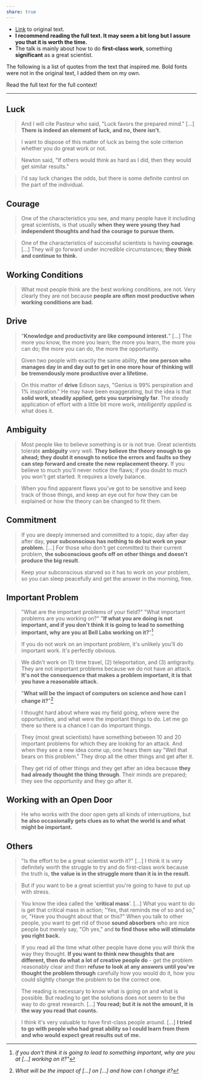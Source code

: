 ```yaml
---
share: true
---
```


- [Link](https://www.cs.virginia.edu/~robins/YouAndYourResearch.html) to original text.
- **I recommend reading the full text. It may seem a bit long but I assure you that it is worth the time.**
- The talk is mainly about how to do **first-class work**, something **significant** as a great scientist.

The following is a list of quotes from the text that inspired me. Bold fonts were not in the original text, I added them on my own.

Read the full text for the full context!

---

## Luck

> And I will cite Pasteur who said, "Luck favors the prepared mind." \[...\]
> **There is indeed an element of luck, and no, there isn't.**

> I want to dispose of this matter of luck as being the sole criterion whether you do great work or not.

> Newton said, "If others would think as hard as I did, then they would get similar results."

> I'd say luck changes the odds, but there is some definite control on the part of the individual.

## Courage

> One of the characteristics you see, and many people have it including great scientists, is that usually **when they were young they had independent thoughts and had the courage to pursue them.**

> One of the characteristics of successful scientists is having **courage**. \[...\]
> They will go forward under incredible circumstances; **they think and continue to think.**

## Working Conditions

> What most people think are the best working conditions, are not. Very clearly they are not because **people are often most productive when working conditions are bad.**

## Drive

> "**Knowledge and productivity are like compound interest.**" \[...\] The more you know, the more you learn; the more you learn, the more you can do; the more you can do, the more the opportunity.

> Given two people with exactly the same ability, **the one person who manages day in and day out to get in one more hour of thinking will be tremendously more productive over a lifetime.**

> On this matter of **drive** Edison says, "Genius is 99% perspiration and 1% inspiration." He may have been exaggerating, but the idea is that **solid work, steadily applied, gets you surprisingly far**. The steady application of effort with a little bit more work, *intelligently applied* is what does it.

## Ambiguity

> Most people like to believe something is or is not true. Great scientists tolerate **ambiguity** very well. **They believe the theory enough to go ahead; they doubt it enough to notice the errors and faults so they can step forward and create the new replacement theory.** If you believe to much you'll never notice the flaws; if you doubt to much you won't get started. It requires a lovely balance.

> When you find apparent flaws you've got to be sensitive and keep track of those things, and keep an eye out for how they can be explained or how the theory can be changed to fit them.

## Commitment

> If you are deeply immersed and committed to a topic, day after day after day, **your subconscious has nothing to do but work on your problem.** \[...\] For those who don't get committed to their current problem, **the subconscious goofs off on other things and doesn't produce the big result**.

> Keep your subconscious starved so it has to work on *your* problem, so you can sleep peacefully and get the answer in the morning, free.

## Important Problem

> "What are the important problems of your field?"
> "What important problems are you working on?"
> "**If what you are doing is not important, and if you don't think it is going to lead to something important, why are you at Bell Labs working on it?**"[^1]

> If you do not work on an important problem, it's unlikely you'll do important work. It's perfectly obvious.

> We didn't work on (1) time travel, (2) teleportation, and (3) antigravity. They are not important problems because we do not have an attack. **It's not the consequence that makes a problem important, it is that you have a reasonable attack.**

> "**What will be the impact of computers on science and how can I change it?**"[^2]

> I thought hard about where was my field going, where were the opportunities, and what were the important things to do. Let me go there so there is a chance I can do important things.

> They (most great scientists) have something between 10 and 20 important problems for which they are looking for an attack. And when they see a new idea come up, one hears them say "Well that bears on this problem." They drop all the other things and get after it.

> They get rid of other things and they get after an idea because **they had already thought the thing through**. Their minds are prepared; they see the opportunity and they go after it.

## Working with an Open Door

> He who works with the door open gets all kinds of interruptions, but **he also occasionally gets clues as to what the world is and what might be important.**

## Others

> "Is the effort to be a great scientist worth it?" \[...\] I think it is very definitely worth the struggle to try and do first-class work because the truth is, **the value is in the struggle more than it is in the result**.

> But if you want to be a great scientist you're going to have to put up with stress.

> You know the idea called the '**critical mass**'. \[...\] What you want to do is get that critical mass in action; "Yes, that reminds me of so and so," or, "Have you thought about that or this?" When you talk to other people, you want to get rid of those **sound absorbers** who are nice people but merely say, "Oh yes," and **to find those who will stimulate you right back.**

> If you read all the time what other people have done you will think the way they thought. **If you want to think new thoughts that are different, then do what a lot of creative people do** - get the problem reasonably clear and then **refuse to look at any answers until you've thought the problem through** carefully how you would do it, how you could slightly change the problem to be the correct one.

> The reading is necessary to know what is going on and what is possible. But reading to get the solutions does not seem to be the way to do great research. \[...\] **You read; but it is not the amount, it is the way you read that counts.**

> I think it's very valuable to have first-class people around. \[...\] **I tried to go with people who had great ability so I could learn from them and who would expect great results out of me.**

[^1]: *if you don't think it is going to lead to something important, why are you at \[...\] working on it?"*
[^2]: *What will be the impact of \[...\] on \[...\] and how can I change it?*
